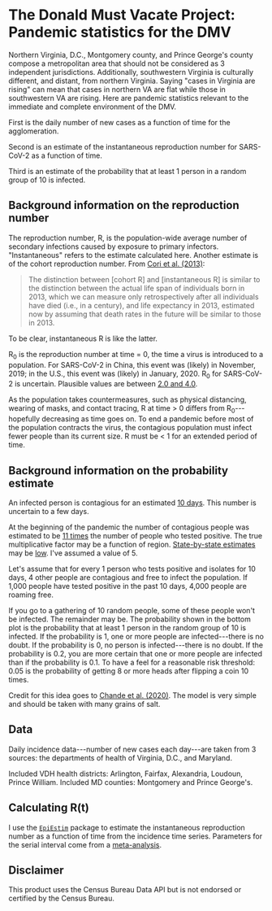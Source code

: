 # The Donald Must Vacate Project: Pandemic statistics for the DMV

Northern Virginia, D.C., Montgomery county, and Prince George's county compose
a metropolitan area that should not be considered as 3 independent
jurisdictions. Additionally, southwestern Virginia is culturally different, and
distant, from northern Virginia. Saying "cases in Virginia are rising" can mean
that cases in northern VA are flat while those in southwestern VA are rising.
Here are pandemic statistics relevant to the immediate and complete environment
of the DMV.

First is the daily number of new cases as a function of time for the
agglomeration.

Second is an estimate of the instantaneous reproduction number for SARS-CoV-2
as a function of time.

Third is an estimate of the probability that at least 1 person in a random
group of 10 is infected.

## Background information on the reproduction number

The reproduction number, R, is the population-wide average number of secondary
infections caused by exposure to primary infectors. "Instantaneous" refers to
the estimate calculated here. Another estimate is of the cohort reproduction
number. From [Cori et al. (2013)][1]:

> The distinction between [cohort R] and [instantaneous R] is similar to the
distinction between the actual life span of individuals born in 2013, which we
can measure only retrospectively after all individuals have died (i.e., in a
century), and life expectancy in 2013, estimated now by assuming that death
rates in the future will be similar to those in 2013.

To be clear, instantaneous R is like the latter.

R<sub>0</sub> is the reproduction number at time = 0, the time a virus is
introduced to a population. For SARS-CoV-2 in China, this event was (likely) in
November, 2019; in the U.S., this event was (likely) in January, 2020.
R<sub>0</sub> for SARS-CoV-2 is uncertain. Plausible values are between [2.0
and 4.0][2].

As the population takes countermeasures, such as physical distancing, wearing
of masks, and contact tracing, R at time > 0 differs from
R<sub>0</sub>---hopefully decreasing as time goes on. To end a pandemic before
most of the population contracts the virus, the contagious population must
infect fewer people than its current size. R must be < 1 for an extended period
of time.

## Background information on the probability estimate

An infected person is contagious for an estimated [10 days][3]. This number is
uncertain to a few days.

At the beginning of the pandemic the number of contagious people was estimated
to be [11 times][2] the number of people who tested positive. The true
multiplicative factor may be a function of region. [State-by-state
estimates][5] may be [low][6]. I've assumed a value of 5.

Let's assume that for every 1 person who tests positive and isolates for 10
days, 4 other people are contagious and free to infect the population. If 1,000
people have tested positive in the past 10 days, 4,000 people are roaming free.

If you go to a gathering of 10 random people, some of these people won't be
infected. The remainder may be. The probability shown in the bottom plot is the
probability that at least 1 person in the random group of 10 is infected. If
the probability is 1, one or more people are infected---there is no doubt. If
the probability is 0, no person is infected---there is no doubt. If the
probability is 0.2, you are more certain that one or more people are infected
than if the probability is 0.1. To have a feel for a reasonable risk threshold:
0.05 is the probability of getting 8 or more heads after flipping a coin 10
times.

Credit for this idea goes to [Chande et al. (2020)][3]. The model is very
simple and should be taken with many grains of salt.

## Data

Daily incidence data---number of new cases each day---are taken from 3 sources:
the departments of health of Virginia, D.C., and Maryland.

Included VDH health districts: Arlington, Fairfax, Alexandria, Loudoun, Prince
William. Included MD counties: Montgomery and Prince George's.

## Calculating R(t)

I use the [`EpiEstim`][4] package to estimate the instantaneous reproduction
number as a function of time from the incidence time series. Parameters for the
serial interval come from a [meta-analysis][7].

## Disclaimer

This product uses the Census Bureau Data API but is not endorsed or certified
by the Census Bureau.

[1]: <https://academic.oup.com/aje/article/178/9/1505/89262>

[2]: <https://www.cdc.gov/coronavirus/2019-ncov/hcp/planning-scenarios.html>

[3]: https://www.nature.com/articles/s41562-020-01000-9/

[4]: <https://cran.r-project.org/web/packages/EpiEstim/index.html>

[5]: <https://covid.cdc.gov/covid-data-tracker/#national-lab>

[6]: <https://www.medrxiv.org/content/10.1101/2020.11.13.20231266v1>

[7]: <https://www.medrxiv.org/content/10.1101/2020.11.17.20231548v2>
